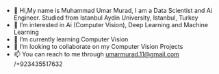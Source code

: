 - 👋 Hi,My name is Muhammad Umar Murad, I am a Data Scientist and Ai Engineer. Studied from Istanbul Aydin University, Istanbul, Turkey
- 👀 I’m interested in Ai (Computer Vision), Deep Learning and Machine Learning
- 🌱 I’m currently learning Computer Vision
- 💞️ I’m looking to collaborate on my Computer Vision Projects
- 📫 You can reach to me through umarmurad.11@gmail.com /+923435517632


<!---
umarmurad11/umarmurad11 is a ✨ special ✨ repository because its `README.md` (this file) appears on your GitHub profile.
You can click the Preview link to take a look at your changes.
--->
